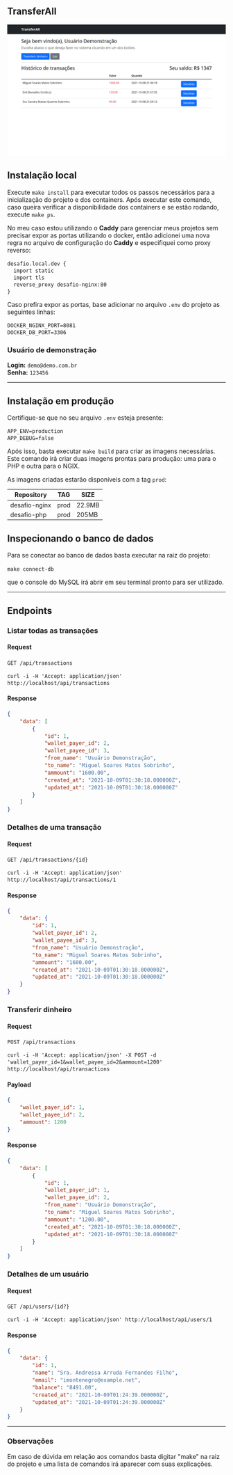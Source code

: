 ## TransferAll

![Alt text](screenshot1.png "Dashboard")

## Instalação local ##

Execute `make install` para executar todos os passos necessários para a inicialização do projeto e dos containers. Após executar este comando, caso queira verificar a disponibilidade dos containers e se estão rodando, execute `make ps`.

No meu caso estou utilizando o **Caddy** para gerenciar meus projetos sem precisar expor as portas utilizando o docker, então adicionei uma nova regra no arquivo de configuração do **Caddy** e especifiquei como proxy reverso:

```
desafio.local.dev {
  import static
  import tls
  reverse_proxy desafio-nginx:80
}
```

Caso prefira expor as portas, base adicionar no arquivo `.env` do projeto as seguintes linhas:

```
DOCKER_NGINX_PORT=8081
DOCKER_DB_PORT=3306
```

### Usuário de demonstração ###

**Login:** `demo@demo.com.br`\
**Senha:** `123456`

---

## Instalação em produção ##

Certifique-se que no seu arquivo `.env` esteja presente:

```
APP_ENV=production
APP_DEBUG=false
```

Após isso, basta executar `make build` para criar as imagens necessárias. Este comando irá criar duas imagens prontas para produção: uma para o PHP e outra para o NGIX.

As imagens criadas estarão disponíveis com a tag `prod`:

| Repository  | TAG | SIZE |
| ------------- | ------------- | ------------- |
| desafio-nginx  | prod  | 22.9MB
| desafio-php  | prod  | 205MB

## Inspecionando o banco de dados ##

Para se conectar ao banco de dados basta executar na raiz do projeto:

```make connect-db```

que o console do MySQL irá abrir em seu terminal pronto para ser utilizado.

---

## Endpoints

### Listar todas as transações

#### Request

`GET /api/transactions`

    curl -i -H 'Accept: application/json' http://localhost/api/transactions

#### Response

```json
{
    "data": [
        {
            "id": 1,
            "wallet_payer_id": 2,
            "wallet_payee_id": 3,
            "from_name": "Usuário Demonstração",
            "to_name": "Miguel Soares Matos Sobrinho",
            "ammount": "1600.00",
            "created_at": "2021-10-09T01:30:18.000000Z",
            "updated_at": "2021-10-09T01:30:18.000000Z"
        }
    ]
}
```

### Detalhes de uma transação

#### Request

`GET /api/transactions/{id}`

    curl -i -H 'Accept: application/json' http://localhost/api/transactions/1

#### Response

```json
{
    "data": {
        "id": 1,
        "wallet_payer_id": 2,
        "wallet_payee_id": 3,
        "from_name": "Usuário Demonstração",
        "to_name": "Miguel Soares Matos Sobrinho",
        "ammount": "1600.00",
        "created_at": "2021-10-09T01:30:18.000000Z",
        "updated_at": "2021-10-09T01:30:18.000000Z"
    }
}
```

### Transferir dinheiro

#### Request

`POST /api/transactions`

    curl -i -H 'Accept: application/json' -X POST -d 'wallet_payer_id=1&wallet_payee_id=2&ammount=1200' http://localhost/api/transactions

#### Payload

```json
{
    "wallet_payer_id": 1,
    "wallet_payee_id": 2,
    "ammount": 1200
}
```

#### Response

```json
{
    "data": [
        {
            "id": 1,
            "wallet_payer_id": 1,
            "wallet_payee_id": 2,
            "from_name": "Usuário Demonstração",
            "to_name": "Miguel Soares Matos Sobrinho",
            "ammount": "1200.00",
            "created_at": "2021-10-09T01:30:18.000000Z",
            "updated_at": "2021-10-09T01:30:18.000000Z"
        }
    ]
}
```

### Detalhes de um usuário

#### Request

`GET /api/users/{id?}`

    curl -i -H 'Accept: application/json' http://localhost/api/users/1

#### Response

```json
{
    "data": {
        "id": 1,
        "name": "Sra. Andressa Arruda Fernandes Filho",
        "email": "imontenegro@example.net",
        "balance": "8491.00",
        "created_at": "2021-10-09T01:24:39.000000Z",
        "updated_at": "2021-10-09T01:24:39.000000Z"
    }
}
```

---

### Observações ###

Em caso de dúvida em relação aos comandos basta digitar "make" na raiz do projeto e uma lista de comandos irá aparecer com suas explicações.
